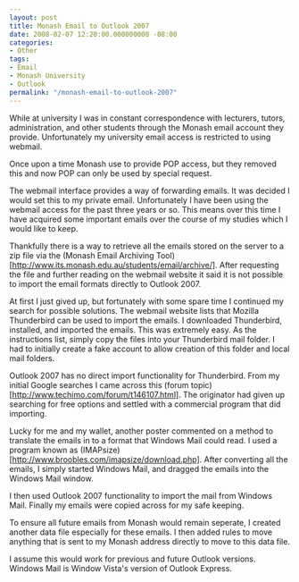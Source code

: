 ```yaml
---
layout: post
title: Monash Email to Outlook 2007
date: 2008-02-07 12:20:00.000000000 -08:00
categories:
- Other
tags:
- Email
- Monash University
- Outlook
permalink: "/monash-email-to-outlook-2007"
---
```

While at university I was in constant correspondence with lecturers, tutors, administration, and other students through the Monash email account they provide. Unfortunately my university email access is restricted to using webmail.  

Once upon a time Monash use to provide POP access, but they removed this and now POP can only be used by special request.  

The webmail interface provides a way of forwarding emails. It was decided I would set this to my private email. Unfortunately I have been using the webmail access for the past three years or so. This means over this time I have acquired some important emails over the course of my studies which I would like to keep.  

Thankfully there is a way to retrieve all the emails stored on the server to a zip file via the (Monash Email Archiving Tool)[http://www.its.monash.edu.au/students/email/archive/]. After requesting the file and further reading on the webmail website it said it is not possible to import the email formats directly to Outlook 2007.  

At first I just gived up, but fortunately with some spare time I continued my search for possible solutions. The webmail website lists that Mozilla Thunderbird can be used to import the emails. I downloaded Thunderbird, installed, and imported the emails. This was extremely easy. As the instructions list, simply copy the files into your Thunderbird mail folder. I had to initially create a fake account to allow creation of this folder and local mail folders.  

Outlook 2007 has no direct import functionality for Thunderbird. From my initial Google searches I came across this (forum topic)[http://www.techimo.com/forum/t146107.html]. The originator had given up searching for free options and settled with a commercial program that did importing.  

Lucky for me and my wallet, another poster commented on a method to translate the emails in to a format that Windows Mail could read. I used a program known as (IMAPsize)[http://www.broobles.com/imapsize/download.php]. After converting all the emails, I simply started Windows Mail, and dragged the emails into the Windows Mail window.  

I then used Outlook 2007 functionality to import the mail from Windows Mail. Finally my emails were copied across for my safe keeping.  

To ensure all future emails from Monash would remain seperate, I created another data file especially for these emails. I then added rules to move anything that is sent to my Monash address directly to move to this data file.  

I assume this would work for previous and future Outlook versions. Windows Mail is Window Vista's version of Outlook Express.  
